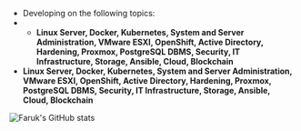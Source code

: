 - Developing on the following topics:
- - **Linux Server, Docker, Kubernetes, System and Server Administration, VMware ESXI, OpenShift, Active Directory, Hardening, Proxmox, PostgreSQL DBMS, Security, IT Infrastructure, Storage, Ansible, Cloud, Blockchain**
- **Linux Server, Docker, Kubernetes, System and Server Administration, VMware ESXI, OpenShift, Active Directory, Hardening, Proxmox, PostgreSQL DBMS, Security, IT Infrastructure, Storage, Ansible, Cloud, Blockchain**
    
![Faruk's GitHub stats](https://github-readme-stats.vercel.app/api?username=faruk-guler&show_icons=true&theme=transparent)
